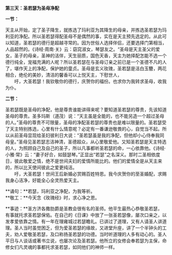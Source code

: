 **第三天：圣若瑟为圣母净配**

**一节：**

天主从开始，定了圣子降生，就拣选了玛利亚为其降生的母亲，并拣选圣若瑟为玛利亚的净配。所以圣若瑟得配圣母不是偶然的事，实在是天主预先选定的。从此可以知道，圣若瑟的德行是超越寻常的。因为世俗人选择伴侣，还要选择门第相当，人品超然的。《诗经·周南·关》云：窈窕淑女，琴瑟友之。“圣母是天主圣父的爱女，圣子的母亲，圣神的洁伴，天生丽质，国色天香，天主为她择配怎能不选一个德行纯全，宠福充满的人呢？所以圣若瑟在与圣母订亲之前已是一个圣德不凡的人了，堪作天上的净配，保护她的童贞。圣母是玄义玫瑰，圣若瑟是洁白玉簪，两花相合，绝伦的美妙，清洁的馨香可以上悦天主，下慰世人，  
　　吁，大圣若瑟！我钦敬你的德行，庆贺你的福份。也求你为我转求圣母，收我为仆。

**二节：**

圣若瑟既是圣母的净配，他是尊贵谁能讲得来呢？要知道圣若瑟的尊贵，先该知道圣母的尊贵。圣多玛斯（道茂）说：“天主虽是全能的，也不能另造一个超过圣母的人。”圣母的尊贵不可限量，圣母的净配圣若瑟的尊贵也是难以限量的。圣若瑟受了天主特别拣选，心里有什么情意呢？必定有一番谦逊敬畏的心，自觉当不起。所以从前圣母显现给圣妇彼利日大说：“圣若瑟虽是我的净配，但他却小心侍奉我同母皇。”圣母见圣若瑟志洁神清，圣德超众，从心里敬爱他。又知圣若瑟是天主特选的人，为照顾自己及自己的圣子，所以凡事都听圣若瑟的命，一心依靠他。《诗经·小雅·常》云：“妻子好合，如鼓瑟琴。”正显出“若瑟”之名深义。那时二圣相依度日，彼此敬爱之情，绝不是世间夫妇的爱情所能比的。他们的爱情全是从天主来的，所以比天使间彼此之爱更纯洁。  
　　吁，大圣若瑟！世间王后新婚必赏赐百姓特恩。我今庆贺你的至圣婚配，求赐我身心洁净，好能全心全灵热爱天主。

**诵句：**若瑟，玛利亚之净配，为我等祈。  
**敬工：**今天念《玫瑰经》时，求心净之恩。

**事迹：**圣方济各撒肋爵是圣教会很有名的圣师。他平生最热心恭敬圣若瑟，有事就托求圣若瑟保佑。在自己的《日课》中放了一张圣若瑟像，屡次口亲之，以发孝爱依靠之情。有一年在理雍城过若瑟瞻礼。已讲过了道理，又有人请圣人讲道理。圣人当时虽觉困乏，但为爱圣若瑟的缘故，又进堂升座，讲了一个半钟头的工夫，劝人爱敬圣若瑟，及口称扬圣若瑟的功德。当时听道理的人多有动心的。圣人平日与人谈话或著书立说，也屡次论及圣若瑟。他所立的女修会奉若瑟为主保，命修女们凡灵魂的事都托求圣若瑟，如同他们的神师一样。
